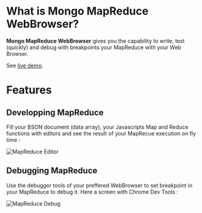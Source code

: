# What is Mongo MapReduce WebBrowser?

**Mongo MapReduce WebBrowser** gives you the capability to write, test (quickly) and debug with breakpoints 
your MapReduce with your Web Browser.

See [live demo](http://mongo-mapreduce-webbrowser.opensagres.cloudbees.net/).

# Features

## Developping MapReduce

Fill your BSON document (data array), your Javascripts Map and Reduce functions with editors and see the result of 
your MapRecue execution on fly time : 

![MapReduce Editor](https://github.com/angelozerr/mongo-mapreduce-webbrowser/wiki/images/Count_Tags_Editor.png)

## Debugging MapReduce

Use the debugger tools of your preffered WebBrowser to set breakpoint in your MapReduce to debug it. 
Here a screen with Chrome Dev Tools : 

![MapReduce Debug](https://github.com/angelozerr/mongo-mapreduce-webbrowser/wiki/images/Count_Tags_Debug.png)
